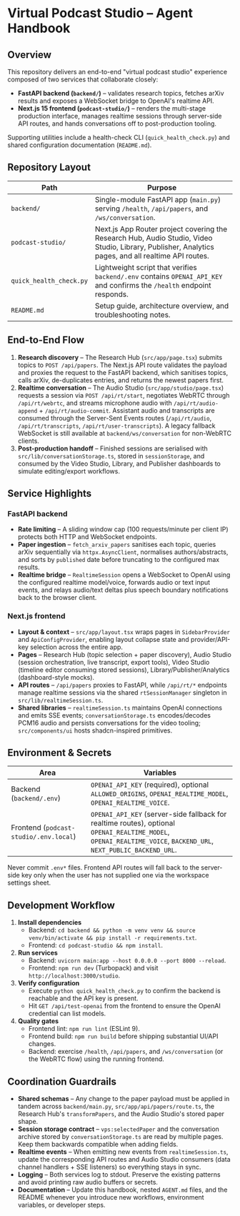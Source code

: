 # Virtual Podcast Studio – Agent Handbook

## Overview
This repository delivers an end-to-end "virtual podcast studio" experience composed of two
services that collaborate closely:

- **FastAPI backend (`backend/`)** – validates research topics, fetches arXiv results and
  exposes a WebSocket bridge to OpenAI's realtime API.
- **Next.js 15 frontend (`podcast-studio/`)** – renders the multi-stage production interface,
  manages realtime sessions through server-side API routes, and hands conversations off to
  post-production tooling.

Supporting utilities include a health-check CLI (`quick_health_check.py`) and shared
configuration documentation (`README.md`).

## Repository Layout

| Path | Purpose |
| --- | --- |
| `backend/` | Single-module FastAPI app (`main.py`) serving `/health`, `/api/papers`, and `/ws/conversation`. |
| `podcast-studio/` | Next.js App Router project covering the Research Hub, Audio Studio, Video Studio, Library, Publisher, Analytics pages, and all realtime API routes. |
| `quick_health_check.py` | Lightweight script that verifies `backend/.env` contains `OPENAI_API_KEY` and confirms the `/health` endpoint responds. |
| `README.md` | Setup guide, architecture overview, and troubleshooting notes. |

## End-to-End Flow

1. **Research discovery** – The Research Hub (`src/app/page.tsx`) submits topics to
   `POST /api/papers`. The Next.js API route validates the payload and proxies the request to
   the FastAPI backend, which sanitises topics, calls arXiv, de-duplicates entries, and returns
   the newest papers first.
2. **Realtime conversation** – The Audio Studio (`src/app/studio/page.tsx`) requests a session
   via `POST /api/rt/start`, negotiates WebRTC through `/api/rt/webrtc`, and streams
   microphone audio with `/api/rt/audio-append` + `/api/rt/audio-commit`. Assistant audio and
   transcripts are consumed through the Server-Sent Events routes (`/api/rt/audio`,
   `/api/rt/transcripts`, `/api/rt/user-transcripts`). A legacy fallback WebSocket is still
   available at `backend/ws/conversation` for non-WebRTC clients.
3. **Post-production handoff** – Finished sessions are serialised with
   `src/lib/conversationStorage.ts`, stored in `sessionStorage`, and consumed by the Video
   Studio, Library, and Publisher dashboards to simulate editing/export workflows.

## Service Highlights

### FastAPI backend
- **Rate limiting** – A sliding window cap (100 requests/minute per client IP) protects both
  HTTP and WebSocket endpoints.
- **Paper ingestion** – `fetch_arxiv_papers` sanitises each topic, queries arXiv sequentially
  via `httpx.AsyncClient`, normalises authors/abstracts, and sorts by `published` date before
  truncating to the configured max results.
- **Realtime bridge** – `RealtimeSession` opens a WebSocket to OpenAI using the configured
  realtime model/voice, forwards audio or text input events, and relays audio/text deltas plus
  speech boundary notifications back to the browser client.

### Next.js frontend
- **Layout & context** – `src/app/layout.tsx` wraps pages in `SidebarProvider` and
  `ApiConfigProvider`, enabling layout collapse state and provider/API-key selection across the
  entire app.
- **Pages** – Research Hub (topic selection + paper discovery), Audio Studio (session
  orchestration, live transcript, export tools), Video Studio (timeline editor consuming stored
  sessions), Library/Publisher/Analytics (dashboard-style mocks).
- **API routes** – `/api/papers` proxies to FastAPI, while `/api/rt/*` endpoints manage realtime
  sessions via the shared `rtSessionManager` singleton in `src/lib/realtimeSession.ts`.
- **Shared libraries** – `realtimeSession.ts` maintains OpenAI connections and emits SSE
  events; `conversationStorage.ts` encodes/decodes PCM16 audio and persists conversations for
  the video tooling; `src/components/ui` hosts shadcn-inspired primitives.

## Environment & Secrets

| Area | Variables |
| --- | --- |
| Backend (`backend/.env`) | `OPENAI_API_KEY` (required), optional `ALLOWED_ORIGINS`, `OPENAI_REALTIME_MODEL`, `OPENAI_REALTIME_VOICE`. |
| Frontend (`podcast-studio/.env.local`) | `OPENAI_API_KEY` (server-side fallback for realtime routes), optional `OPENAI_REALTIME_MODEL`, `OPENAI_REALTIME_VOICE`, `BACKEND_URL`, `NEXT_PUBLIC_BACKEND_URL`. |

Never commit `.env*` files. Frontend API routes will fall back to the server-side key only
when the user has not supplied one via the workspace settings sheet.

## Development Workflow

1. **Install dependencies**
   - Backend: `cd backend && python -m venv venv && source venv/bin/activate && pip install -r requirements.txt`.
   - Frontend: `cd podcast-studio && npm install`.
2. **Run services**
   - Backend: `uvicorn main:app --host 0.0.0.0 --port 8000 --reload`.
   - Frontend: `npm run dev` (Turbopack) and visit `http://localhost:3000/studio`.
3. **Verify configuration**
   - Execute `python quick_health_check.py` to confirm the backend is reachable and the API
     key is present.
   - Hit `GET /api/test-openai` from the frontend to ensure the OpenAI credential can list
     models.
4. **Quality gates**
   - Frontend lint: `npm run lint` (ESLint 9).
   - Frontend build: `npm run build` before shipping substantial UI/API changes.
   - Backend: exercise `/health`, `/api/papers`, and `/ws/conversation` (or the WebRTC flow)
     using the running frontend.

## Coordination Guardrails

- **Shared schemas** – Any change to the paper payload must be applied in tandem across
  `backend/main.py`, `src/app/api/papers/route.ts`, the Research Hub's `transformPapers`, and
  the Audio Studio's stored paper shape.
- **Session storage contract** – `vps:selectedPaper` and the conversation archive stored by
  `conversationStorage.ts` are read by multiple pages. Keep them backwards compatible when
  adding fields.
- **Realtime events** – When emitting new events from `realtimeSession.ts`, update the
  corresponding API routes and Audio Studio consumers (data channel handlers + SSE listeners)
  so everything stays in sync.
- **Logging** – Both services log to stdout. Preserve the existing patterns and avoid printing
  raw audio buffers or secrets.
- **Documentation** – Update this handbook, nested `AGENT.md` files, and the README whenever
  you introduce new workflows, environment variables, or developer steps.
